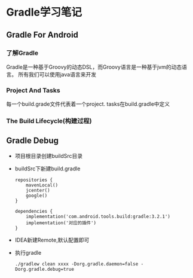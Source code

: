 # Gradle学习笔记

## Gradle For Android

### 了解Gradle

Gradle是一种基于Groovy的动态DSL，而Groovy语言是一种基于jvm的动态语言。
所有我们可以使用java语言来开发

### Project And Tasks

每一个build.grade文件代表着一个project.
tasks在build.gradle中定义

### The Build Lifecycle(构建过程)


## Gradle Debug

- 项目根目录创建buildSrc目录

- buildSrc下新建build.gradle

  ```
  repositories {
      mavenLocal()
      jcenter()
      google()
  }
  
  dependencies {
      implementation('com.android.tools.build:gradle:3.2.1')
      implementation('对应的插件')
  }
  ```

- IDEA新建Remote,默认配置即可

- 执行gradle

  ```
  ./gradlew clean xxxx -Dorg.gradle.daemon=false -Dorg.gradle.debug=true
  ```

  